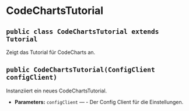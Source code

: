 # CodeChartsTutorial


## `public class CodeChartsTutorial extends Tutorial`

Zeigt das Tutorial für CodeCharts an.

## `public CodeChartsTutorial(ConfigClient configClient)`

Instanziiert ein neues CodeChartsTutorial.

 * **Parameters:** `configClient` — - Der Config Client für die Einstellungen.
